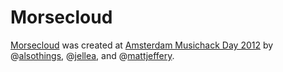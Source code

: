 Morsecloud
==========

[Morsecloud](http://www.morsecloud.com) was created at [Amsterdam Musichack Day 2012](http://amsterdam.musichackday.org/2012/) by @[alsothings](http://www.twitter.com/alsothings), @[jellea](http://www.twitter.com/jellea), and @[mattjeffery](http://www.twitter.com/mattjeffery). 
